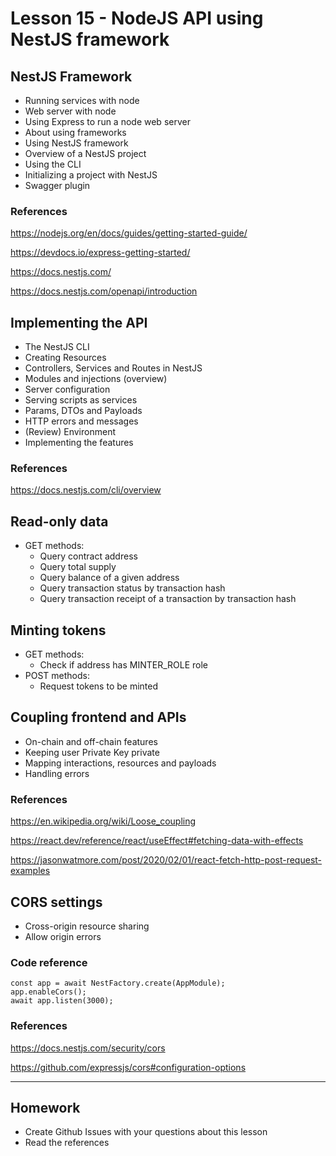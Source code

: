 
# Lesson 15 - NodeJS API using NestJS framework

## NestJS Framework

* Running services with node
* Web server with node
* Using Express to run a node web server
* About using frameworks
* Using NestJS framework
* Overview of a NestJS project
* Using the CLI
* Initializing a project with NestJS
* Swagger plugin

### References
<https://nodejs.org/en/docs/guides/getting-started-guide/>

<https://devdocs.io/express-getting-started/>

<https://docs.nestjs.com/>

<https://docs.nestjs.com/openapi/introduction>

## Implementing the API

* The NestJS CLI
* Creating Resources
* Controllers, Services and Routes in NestJS
* Modules and injections (overview)
* Server configuration
* Serving scripts as services
* Params, DTOs and Payloads
* HTTP errors and messages
* (Review) Environment
* Implementing the features

### References
<https://docs.nestjs.com/cli/overview>

## Read-only data

* GET methods:
  * Query contract address
  * Query total supply
  * Query balance of a given address
  * Query transaction status by transaction hash
  * Query transaction receipt of a transaction by transaction hash

## Minting tokens

* GET methods:
  * Check if address has MINTER_ROLE role
* POST methods:
  * Request tokens to be minted

## Coupling frontend and APIs

* On-chain and off-chain features
* Keeping user Private Key private
* Mapping interactions, resources and payloads
* Handling errors

### References

<https://en.wikipedia.org/wiki/Loose_coupling>

<https://react.dev/reference/react/useEffect#fetching-data-with-effects>

<https://jasonwatmore.com/post/2020/02/01/react-fetch-http-post-request-examples>

## CORS settings

* Cross-origin resource sharing
* Allow origin errors

### Code reference
    
    const app = await NestFactory.create(AppModule);
    app.enableCors();
    await app.listen(3000);


### References
<https://docs.nestjs.com/security/cors>

<https://github.com/expressjs/cors#configuration-options>

---

## Homework

* Create Github Issues with your questions about this lesson
* Read the references